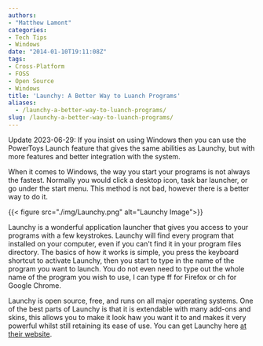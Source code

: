```yaml
---
authors: 
- "Matthew Lamont"
categories:
- Tech Tips
- Windows
date: "2014-01-10T19:11:08Z"
tags:
- Cross-Platform
- FOSS
- Open Source
- Windows
title: 'Launchy: A Better Way to Luanch Programs'
aliases:
  - /launchy-a-better-way-to-luanch-programs/
slug: /launchy-a-better-way-to-luanch-programs/
---
```


Update 2023-06-29: If you insist on using Windows then you can use the PowerToys Launch feature that gives the same abilities as Launchy, but with more features and better integration with the system.

When it comes to Windows, the way you start your programs is not always the fastest. Normally you would click a desktop icon, task bar launcher, or go under the start menu. This method is not bad, however there is a better way to do it.

{{< figure src="./img/Launchy.png" alt="Launchy Image">}}


Launchy is a wonderful application launcher that gives you access to your programs with a few keystrokes. Launchy will find every program that installed on your computer, even if you can't find it in your program files directory. The basics of how it works is simple, you press the keyboard shortcut to activate Launchy, then you start to type in the name of the program you want to launch. You do not even need to type out the whole name of the program you wish to use, I can type ff for Firefox or ch for Google Chrome.

Launchy is open source, free, and runs on all major operating systems. One of the best parts of Launchy is that it is extendable with many add-ons and skins, this allows you to make it look haw you want it to and makes it very powerful whilst still retaining its ease of use. You can get Launchy here [at their website](http://www.launchy.net/about.php).
